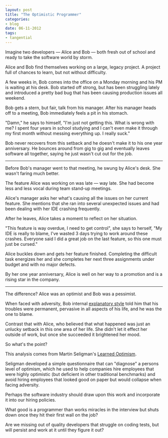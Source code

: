```yaml
---
layout: post
title: "The Optimistic Programmer"
categories:
- blog
date: 06-11-2012
tags:
- tangential
---
```


Imagine two developers &mdash; Alice and Bob &mdash; both fresh out of school and ready to
take the software world by storm.

Alice and Bob find themselves working on a large, legacy project. A project full of chances
to learn, but not without difficulty.

A few weeks in, Bob comes into the office on a Monday morning and his PM is waiting at his
desk. Bob started off strong, but has been struggling lately and introduced a pretty bad 
bug that has been causing production issues all weekend.

Bob gets a stern, but fair, talk from his manager. After his manager heads off to a meeting,
Bob immediately feels a pit in his stomach.

"Damn," he says to himself, "I'm just not getting this. What is wrong with me? I spent four
years in school studying and I can't even make it through my first month without messing
everything up. I really suck."

Bob never recovers from this setback and he doesn't make it to his one year anniversary. He
bounces around from gig to gig and eventually leaves software all together, saying he just
wasn't cut out for the job.

---

Before Bob's manager went to that meeting, he swung by Alice's desk. She wasn't faring much
better.

The feature Alice was working on was late &mdash; way late. She had become less and less 
vocal during team stand-up meetings.

Alice's manager asks her what's causing all the issues on her current feature. She 
mentions that she ran into several unexpected issues and had been dealing with her IDE
crashing frequently.

After he leaves, Alice takes a moment to reflect on her situation.

"This feature is way overdue, I need to get control", she says to herself, "My IDE is 
really to blame, I've wasted 3 days trying to work around these crashes. Everyone said I
did a great job on the last feature, so this one must just be cursed."

Alice buckles down and gets her feature finished. Completing the difficult task energizes 
her and she completes her next three assignments under budget and with no major defects.

By her one year anniversary, Alice is well on her way to a promotion and is a rising star
in the company.

---

The difference? Alice was an optimist and Bob was a pessimist.

When faced with adversity, Bob internal [explanatory style][es] told him that his 
troubles were permanent, pervasive in all aspects of his life, and he was the one to blame.

[es]: http://en.wikipedia.org/wiki/Explanatory_style

Contrast that with Alice, who believed that what happened was just an unlucky setback in
this one area of her life. She didn't let it effect her outside of work, but once she
succeeded it brightened her mood.

So what's the point?

This analysis comes from Martin Seligman's [Learned Optimism][lo].

[lo]: http://mdswanson.com/writeup/2012/09/20/learned-optimism.html 

Seligman developed a simple questionnaire that can "diagnose" a persons level of optimism, 
which he used to help companies hire employees that were highly optimistic (but deficient 
in other traditional benchmarks) and avoid hiring employees that looked good on paper but
would collapse when facing adversity.

Perhaps the software industry should draw upon this work and incorporate it into our
hiring policies. 

What good is a programmer than works miracles in the interview but shuts down once they 
hit their first wall on the job?

Are we missing out of quality developers that struggle on coding tests, but will persist
and work at it until they figure it out?